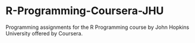 # R-Programming-Coursera-JHU
Programming assignments for the R Programming course by John Hopkins University offered by Coursera.
